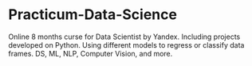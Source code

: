 # Practicum-Data-Science
Online 8 months curse for Data Scientist by Yandex.
Including projects developed on Python.
Using different models to regress or classify data frames.
DS, ML, NLP, Computer Vision, and more.
